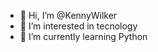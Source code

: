 - 👋 Hi, I’m @KennyWilker
- 👀 I’m interested in tecnology
- 🌱 I’m currently learning Python

<!---
KennyWilker/KennyWilker is a ✨ special ✨ repository because its `README.md` (this file) appears on your GitHub profile.
You can click the Preview link to take a look at your changes.
--->
